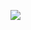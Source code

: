 <a href="https://velog.io/@hanminss" target="_blank"><img src="https://img.shields.io/badge/velog-13b886?style=flat-square&logo=#5D87BF&logoColor=white"/></a>
